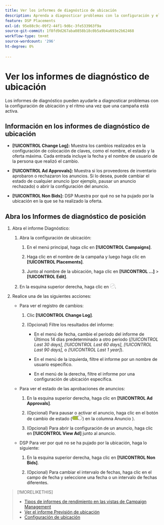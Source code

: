 ```yaml
---
title: Ver los informes de diagnóstico de ubicación
description: Aprenda a diagnosticar problemas con la configuración y el ritmo de la ubicación.
feature: DSP Placements
exl-id: 95e88c9c-09f2-44f1-9d6c-3fe533963f9a
source-git-commit: 1f8fd9d267aba0858b18c0b5a9b4a693e2b62468
workflow-type: tm+mt
source-wordcount: '296'
ht-degree: 0%

---
```


# Ver los informes de diagnóstico de ubicación

<!-- Does this really belong in the Campaign Management > Reports section or in the Placements section? -->

Los informes de diagnóstico pueden ayudarle a diagnosticar problemas con la configuración de ubicación y el ritmo una vez que una campaña está activa.

## Información en los informes de diagnóstico de ubicación

* **[!UICONTROL Change Log]:** Muestra los cambios realizados en la configuración de colocación de claves, como el nombre, el estado y la oferta máxima. Cada entrada incluye la fecha y el nombre de usuario de la persona que realizó el cambio.

* **[!UICONTROL Ad Approvals]:** Muestra si los proveedores de inventario aprobaron o rechazaron los anuncios. Si lo desea, puede cambiar el estado de cualquier anuncio (por ejemplo, pausar un anuncio rechazado) o abrir la configuración del anuncio.

* **[!UICONTROL Non Bids]:** DSP Muestra por qué no se ha pujado por la ubicación en la que se ha realizado la oferta.

## Abra los Informes de diagnóstico de posición

1. Abra el informe Diagnóstico:

   1. Abra la configuración de ubicación:

      1. En el menú principal, haga clic en **[!UICONTROL Campaigns]**.

      1. Haga clic en el nombre de la campaña y luego haga clic en **[!UICONTROL Placements]**.

      1. Junto al nombre de la ubicación, haga clic en  **[!UICONTROL ...]** > **[!UICONTROL Edit]**.

   1. En la esquina superior derecha, haga clic en ![Diagnóstico de ubicación](/help/dsp/assets/placement-diagnostics.png).

1. Realice una de las siguientes acciones:

   * Para ver el registro de cambios:

      1. Clic **[!UICONTROL Change Log]**.

      1. (Opcional) Filtre los resultados del informe:

         * En el menú de fecha, cambie el periodo del informe de Últimos 14 días predeterminado a otro periodo (*[!UICONTROL Last 30 days],* *[!UICONTROL Last 60 days],* *[!UICONTROL Last 90 days],* o *[!UICONTROL Last 1 year]*).

         * En el menú de la izquierda, filtre el informe por un nombre de usuario específico.

         * En el menú de la derecha, filtre el informe por una configuración de ubicación específica.

   * Para ver el estado de las aprobaciones de anuncios:

      1. En la esquina superior derecha, haga clic en **[!UICONTROL Ad Approvals]**.

      1. (Opcional) Para pausar o activar el anuncio, haga clic en el botón de cambio de estado (![Conmutador de estado](/help/dsp/assets/status-switch.png)) en la columna Anuncio ).

      1. (Opcional) Para abrir la configuración de un anuncio, haga clic en **[!UICONTROL View Ad]** junto al anuncio.

   * DSP Para ver por qué no se ha pujado por la ubicación, haga lo siguiente:

      1. En la esquina superior derecha, haga clic en **[!UICONTROL Non Bids]**.

      1. (Opcional) Para cambiar el intervalo de fechas, haga clic en el campo de fecha y seleccione una fecha o un intervalo de fechas diferentes.

<!-- Later, add link to >* Definitions for NBRs (Reading No Bid Reports (NBRs)) -->

>[!MORELIKETHIS]
>
>* [Tipos de informes de rendimiento en las vistas de Campaign Management](campaign-reports-about.md)
>* [Ver el informe Previsión de ubicación](/help/dsp/campaign-management/reports/placement-forecast.md)
>* [Configuración de ubicación](/help/dsp/campaign-management/placements/placement-settings.md)
